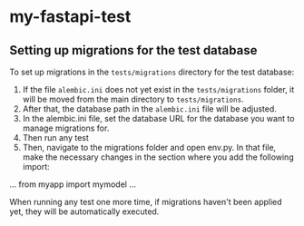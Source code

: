 # my-fastapi-test

## Setting up migrations for the test database

To set up migrations in the `tests/migrations` directory for the test database:

1. If the file `alembic.ini` does not yet exist in the `tests/migrations` folder, it will be moved from the main directory to `tests/migrations`.
2. After that, the database path in the `alembic.ini` file will be adjusted.
3. In the alembic.ini file, set the database URL for the database you want to manage migrations for.
4. Then run any test
5. Then, navigate to the migrations folder and open env.py. In that file, make the necessary changes in the section where you add the following import:

...
from myapp import mymodel
...

When running any test one more time, if migrations haven't been applied yet, they will be automatically executed.
